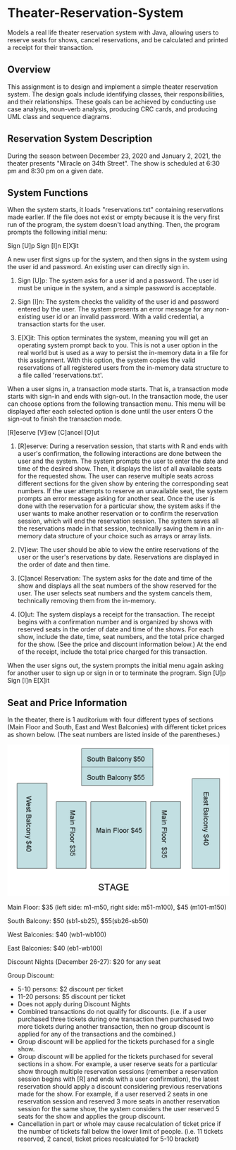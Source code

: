 # Theater-Reservation-System
Models a real life theater reservation system with Java, allowing users to reserve seats for shows, cancel reservations, and be calculated and printed a receipt for their transaction.

Overview
-----------------------------------
This assignment is to design and implement a simple theater reservation system. The design goals include identifying classes, their responsibilities, and their relationships. These goals can be achieved by conducting use case analysis, noun-verb analysis, producing CRC cards, and producing UML class and sequence diagrams.

Reservation System Description
-----------------------------------
During the season between December 23, 2020 and January 2, 2021, the theater presents "Miracle on 34th Street". The show is scheduled at 6:30 pm and 8:30 pm on a given date.

System Functions
-----------------------------------
When the system starts, it loads "reservations.txt" containing reservations made earlier. If the file does not exist or empty because it is the very first run of the program, the system doesn't load anything.
Then, the program prompts the following initial menu:

Sign [U]p   Sign [I]n   E[X]it
 
A new user first signs up for the system, and then signs in the system using the user id and password. An existing user can directly sign in.

1. Sign [U]p: The system asks for a user id and a password. The user id must be unique in the system, and a simple password is acceptable.

2. Sign [I]n: The system checks the validity of the user id and password entered by the user. The system presents an error message for any non-existing user id or an invalid password. With a valid credential, a transaction starts for the user.

3. E[X]it: This option terminates the system, meaning you will get an operating system prompt back to you. This is not a user option in the real world but is used as a way to persist the in-memory data in a file for this assignment. With this option, the system copies the valid reservations of all registered users from the in-memory data structure to a file called 'reservations.txt'.

When a user signs in, a transaction mode starts. That is, a transaction mode starts with sign-in and ends with sign-out. In the transaction mode, the user can choose options from the following transaction menu. This menu will be displayed after each selected option is done until the user enters O the sign-out to finish the transaction mode.

[R]eserve    [V]iew    [C]ancel    [O]ut     
 
1. [R]eserve: During a reservation session, that starts with R and ends with a user's confirmation, the following interactions are done between the user and the system. The system prompts the user to enter the date and time of the desired show. Then, it displays the list of all available seats for the requested show. The user can reserve multiple seats across different sections for the given show by entering the corresponding seat numbers. If the user attempts to reserve an unavailable seat, the system prompts an error message asking for another seat. Once the user is done with the reservation for a particular show, the system asks if the user wants to make another reservation or to confirm the reservation session, which will end the reservation session. The system saves all the reservations made in that session, technically saving them in an in-memory data structure of your choice such as arrays or array lists.

2. [V]iew: The user should be able to view the entire reservations of the user or the user's reservations by date. Reservations are displayed in the order of date and then time.

3. [C]ancel Reservation: The system asks for the date and time of the show and displays all the seat numbers of the show reserved for the user. The user selects seat numbers and the system cancels them, technically removing them from the in-memory.

4. [O]ut: The system displays a receipt for the transaction. The receipt begins with a confirmation number and is organized by shows with reserved seats in the order of date and time of the shows. For each show, include the date, time, seat numbers, and the total price charged for the show. (See the price and discount information below.) At the end of the receipt, include the total price charged for this transaction.

When the user signs out, the system prompts the initial menu again asking for another user to sign up or sign in or to terminate the program.
Sign [U]p   Sign [I]n   E[X]it

Seat and Price Information
-----------------------------------
In the theater, there is 1 auditorium with four different types of sections (Main Floor and South, East and West Balconies) with different ticket prices as shown below. (The seat numbers are listed inside of the parentheses.)

![Auditorium](Auditorium.png)

Main Floor: $35 (left side: m1-m50, right side: m51-m100), $45 (m101-m150)

South Balcony: $50 (sb1-sb25), $55(sb26-sb50)

West Balconies: $40 (wb1-wb100)

East Balconies: $40 (eb1-wb100)

Discount Nights (December 26-27): $20 for any seat

Group Discount:

- 5-10 persons: $2 discount per ticket
- 11-20 persons: $5 discount per ticket
- Does not apply during Discount Nights
- Combined transactions do not qualify for discounts. (i.e. if a user purchased three tickets during one transaction then purchased two more tickets during another transaction, then no group discount is applied for any of the transactions and the combined.)
- Group discount will be applied for the tickets purchased for a single show.
- Group discount will be applied for the tickets purchased for several sections in a show. For example, a user reserve seats for a particular show through multiple reservation sessions (remember a reservation session begins with [R] and ends with a user confirmation), the latest reservation should apply a discount considering previous reservations made for the show. For example, if a user reserved 2 seats in one reservation session and reserved 3 more seats in another reservation session for the same show, the system considers the user reserved 5 seats for the show and applies the group discount.
- Cancellation in part or whole may cause recalculation of ticket price if the number of tickets fall below the lower limit of people. (i.e. 11 tickets reserved, 2 cancel, ticket prices recalculated for 5-10 bracket)

